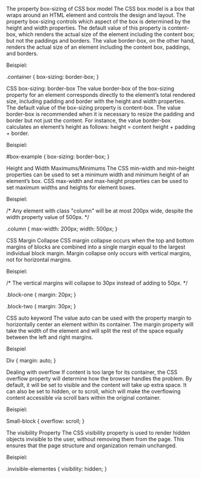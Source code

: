 The property box-sizing of CSS box model
The CSS box model is a box that wraps around an HTML element and controls the design and layout. The property box-sizing controls which aspect of the box is determined by the height and width properties. The default value of this property is content-box, which renders the actual size of the element including the content box; but not the paddings and borders. The value border-box, on the other hand, renders the actual size of an element including the content box, paddings, and borders.

Beispiel:

.container {
  box-sizing: border-box;
}


CSS box-sizing: border-box
The value border-box of the box-sizing property for an element corresponds directly to the element’s total rendered size, including padding and border with the height and width properties.
The default value of the box-sizing property is content-box. The value border-box is recommended when it is necessary to resize the padding and border but not just the content. For instance, the value border-box calculates an element’s height as follows: height = content height + padding + border.

Beispiel:

#box-example {
  box-sizing: border-box;
}


Height and Width Maximums/Minimums
The CSS min-width and min-height properties can be used to set a minimum width and minimum height of an element’s box. CSS max-width and max-height properties can be used to set maximum widths and heights for element boxes.

Beispiel:

/* Any element with class "column" will be at most 200px wide, despite the width property value of 500px. */

.column {
  max-width: 200px;
  width: 500px;
}


CSS Margin Collapse
CSS margin collapse occurs when the top and bottom margins of blocks are combined into a single margin equal to the largest individual block margin.
Margin collapse only occurs with vertical margins, not for horizontal margins.

Beispiel:

/* The vertical margins will collapse to 30px instead of adding to 50px. */

.block-one {
  margin: 20px;
}

.block-two {
 margin: 30px;
}


CSS auto keyword
The value auto can be used with the property margin to horizontally center an element within its container. The margin property will take the width of the element and will split the rest of the space equally between the left and right margins.

Beispiel

Div {
 margin: auto;
}


Dealing with overflow
If content is too large for its container, the CSS overflow property will determine how the browser handles the problem.
By default, it will be set to visible and the content will take up extra space. It can also be set to hidden, or to scroll, which will make the overflowing content accessible via scroll bars within the original container.

Beispiel:

Small-block {
  overflow: scroll;
}


The visibility Property
The CSS visibility property is used to render hidden objects invisible to the user, without removing them from the page. This ensures that the page structure and organization remain unchanged.

Beispiel:

.invisible-elementes {
  visibility: hidden;
}




